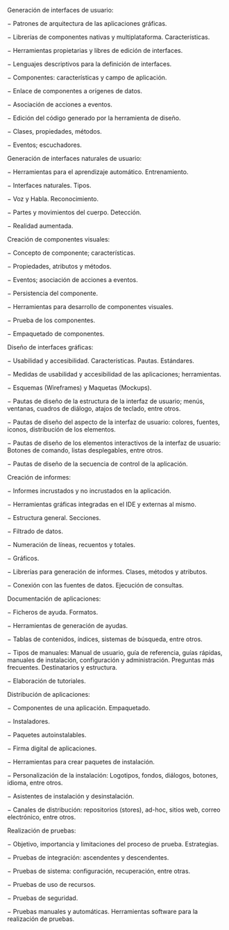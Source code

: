 Generación de interfaces de usuario:

− Patrones de arquitectura de las aplicaciones gráficas.

− Librerías de componentes nativas y multiplataforma. Características.

− Herramientas propietarias y libres de edición de interfaces.

− Lenguajes descriptivos para la definición de interfaces.

− Componentes: características y campo de aplicación.

− Enlace de componentes a orígenes de datos.

− Asociación de acciones a eventos.

− Edición del código generado por la herramienta de diseño.

− Clases, propiedades, métodos.

− Eventos; escuchadores.

Generación de interfaces naturales de usuario:

− Herramientas para el aprendizaje automático. Entrenamiento.

− Interfaces naturales. Tipos.

− Voz y Habla. Reconocimiento.

− Partes y movimientos del cuerpo. Detección.

− Realidad aumentada.

Creación de componentes visuales:

− Concepto de componente; características.

− Propiedades, atributos y métodos.

− Eventos; asociación de acciones a eventos.

− Persistencia del componente.

− Herramientas para desarrollo de componentes visuales.

− Prueba de los componentes.

− Empaquetado de componentes.

Diseño de interfaces gráficas:

− Usabilidad y accesibilidad. Características. Pautas. Estándares.

− Medidas de usabilidad y accesibilidad de las aplicaciones; herramientas.

− Esquemas (Wireframes) y Maquetas (Mockups).

− Pautas de diseño de la estructura de la interfaz de usuario; menús, ventanas, cuadros de diálogo, atajos de teclado, entre otros.

− Pautas de diseño del aspecto de la interfaz de usuario: colores, fuentes, iconos, distribución de los elementos.

− Pautas de diseño de los elementos interactivos de la interfaz de usuario: Botones de comando, listas desplegables, entre otros.

− Pautas de diseño de la secuencia de control de la aplicación.

Creación de informes:

− Informes incrustados y no incrustados en la aplicación.

− Herramientas gráficas integradas en el IDE y externas al mismo.

− Estructura general. Secciones.

− Filtrado de datos.

− Numeración de líneas, recuentos y totales.

− Gráficos.

− Librerías para generación de informes. Clases, métodos y atributos.

− Conexión con las fuentes de datos. Ejecución de consultas.

Documentación de aplicaciones:

− Ficheros de ayuda. Formatos.

− Herramientas de generación de ayudas.

− Tablas de contenidos, índices, sistemas de búsqueda, entre otros.

− Tipos de manuales: Manual de usuario, guía de referencia, guías rápidas, manuales de instalación, configuración y administración. Preguntas más frecuentes. Destinatarios y estructura.

− Elaboración de tutoriales.

Distribución de aplicaciones:

− Componentes de una aplicación. Empaquetado.

− Instaladores.

− Paquetes autoinstalables.

− Firma digital de aplicaciones.

− Herramientas para crear paquetes de instalación.

− Personalización de la instalación: Logotipos, fondos, diálogos, botones, idioma, entre otros.

− Asistentes de instalación y desinstalación.

− Canales de distribución: repositorios (stores), ad-hoc, sitios web, correo electrónico, entre otros.

Realización de pruebas:

− Objetivo, importancia y limitaciones del proceso de prueba. Estrategias.

− Pruebas de integración: ascendentes y descendentes.

− Pruebas de sistema: configuración, recuperación, entre otras.

− Pruebas de uso de recursos.

− Pruebas de seguridad.

− Pruebas manuales y automáticas. Herramientas software para la realización de pruebas.


